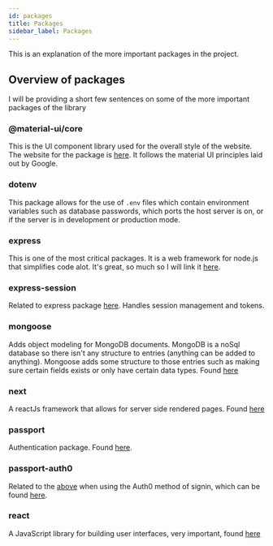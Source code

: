 ```yaml
---
id: packages
title: Packages
sidebar_label: Packages
---
```


This is an explanation of the more important packages in the project.

## Overview of packages

I will be providing a short few sentences on some of the more important packages of the library

### @material-ui/core

This is the UI component library used for the overall style of the website. The
website for the package is [here](https://material-ui.com/). It follows the
material UI principles laid out by Google.

### dotenv

This package allows for the use of `.env` files which contain environment
variables such as database passwords, which ports the host server is on,
or if the server is in development or production mode.

### express

This is one of the most critical packages. It is a web framework for node.js
that simplifies code alot. It's great, so much so I will link it [here](https://expressjs.com/).

### express-session

Related to express package [here](#express). Handles session management and tokens.

### mongoose

Adds object modeling for MongoDB documents. MongoDB is a noSql database so
there isn't any structure to entries (anything can be added to anything).
Mongoose adds some structure to those entries such as making sure certain
fields exists or only have certain data types. Found [here](https://mongoosejs.com/)

### next

A reactJs framework that allows for server side rendered pages. Found [here](https://nextjs.org/)

### passport

Authentication package. Found [here](http://www.passportjs.org/).

### passport-auth0

Related to the [above](#passport) when using the Auth0 method of signin, which can be found [here](https://auth0.com/).

### react

A JavaScript library for building user interfaces, very important, found [here](https://reactjs.org/)
